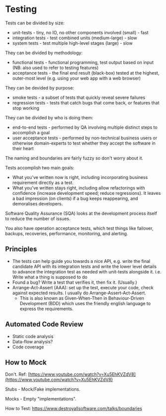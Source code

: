 # Testing

Tests can be divided by size:

* unit-tests - tiny, no IO, no other components involved \(small\) - fast
* integration tests - test combined units \(medium-large\) - slow
* system tests - test multiple high-level stages \(large\) - slow

They can be divided by methodology:

* functional tests - functional programming, test output based on input \(NB: also used to refer to testing features\)
* acceptance tests - the final end result \(black-box\) tested at the highest, outer-most level \(e.g. using your web app with a web browser\)

They can be devided by purpose:

* smoke tests - a subset of tests that quickly reveal severe failures
* regression tests - tests that catch bugs that come back, or features that stop working

They can be divided by who is doing them:

* end-to-end tests - performed by QA involving multiple distinct steps to accomplish a goal
* user acceptance tests - performed by non-technical business users or otherwise domain-experts to test whether they accept the software in their heart

The naming and boundaries are fairly fuzzy so don't worry about it.

Tests accomplish two main goals:

* What you've written now is right, including incorporating business requirement directly as a test.
* What you've written stays right, including allow refactorings with confidence \(increase development speed; reduce regressions\). It leaves a bad impression \(on clients\) if a bug keeps reappearing, and demoralises developers.

Software Quality Assurance \(SQA\) looks at the development process itself to reduce the number of issues.

You also have operation acceptance tests, which test things like failover, backups, recoveries, performance, monitoring, and alerting.

## Principles

* The tests can help guide you towards a nice API, e.g. write the final candidate API with its integration tests and write the lower level details to advance the integration test as needed with unit-tests alongside it. i.e. Write what a thing is supposed to do
* Found a bug? Write a test that verifies it, then fix it. \(Usually.\)
* Arrange-Act-Assert \(AAA\): set up the test, execute your code, check against expected results. I usually do Arrange-Assert-Act-Assert.
  * This is also known as Given-When-Then in Behaviour-Driven Development \(BDD\) which uses the friendly english language to express the requirements.

## Automated Code Review

* Static code analysis
* Data-flow analysis?
* Code coverage

## How to Mock

Don't. Ref: [https://www.youtube.com/watch?v=Xu5EhKVZdV8](https://www.youtube.com/watch?v=Xu5EhKVZdV8)

Stubs - Mock/Fake implementations.

Mocks - Empty "implementations".

How to Test: https://www.destroyallsoftware.com/talks/boundaries


